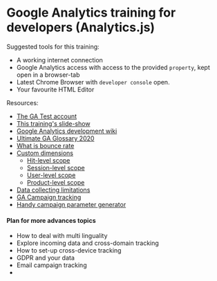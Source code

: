# Google Analytics training for developers (Analytics.js)
Suggested tools for this training:
- A working internet connection
- Google Analytics access with access to the provided `property`, 
kept open in a browser-tab
- Latest Chrome Browser with `developer console` open.
- Your favourite HTML Editor

Resources:
- [The GA Test account](https://analytics.google.com/analytics/web/?pli=1#/report-home/a90334419w184699155p182004518)
- [This training's slide-show](https://docs.google.com/presentation/d/1PjcaKqElnKC1ZRQBK5ULI_yMZfcZL_bIYSxwuTHHp98/edit?usp=sharing)
- [Google Analytics development wiki](https://developers.google.com/analytics/devguides/collection/analyticsjs) 
- [Ultimate GA Glossary 2020](https://www.lovesdata.com/blog/google-analytics-glossary#dimension)
- [What is bounce rate](https://support.google.com/analytics/answer/1009409?hl=en)
- [Custom dimensions](https://support.google.com/analytics/answer/2709828?hl=en)
  - [Hit-level scope](https://support.google.com/analytics/answer/2709828?hl=en#example-hit)
  - [Session-level scope](https://support.google.com/analytics/answer/2709828?hl=en#example-session)
  - [User-level scope](https://support.google.com/analytics/answer/2709828?hl=en#example-user)
  - [Product-level scope](https://support.google.com/analytics/answer/2709828?hl=en#example-product)
- [Data collecting limitations](https://support.google.com/analytics/answer/1070983?hl=en)  
- [GA Campaign tracking](https://support.google.com/analytics/answer/1033863?hl=en)
- [Handy campaign parameter generator](https://ga-dev-tools.appspot.com/campaign-url-builder/)
  
#### Plan for more advances topics
- How to deal with multi linguality
- Explore incoming data and cross-domain tracking
- How to set-up cross-device tracking
- GDPR and your data
- Email campaign tracking
- 